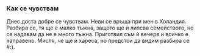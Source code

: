 ### Как се чувствам  
Днес доста добре се чувствам. Неви се връща при мен в Холандия. Разбира се, тя ще е малко тъжна, защото ще ѝ липсва семейството, но се надявам да не е много тъжна. Приготвил съм ѝ вечеря и всичко е направено. Мисля, че ще ѝ хареса, но предстои да видим разбира се #:). 